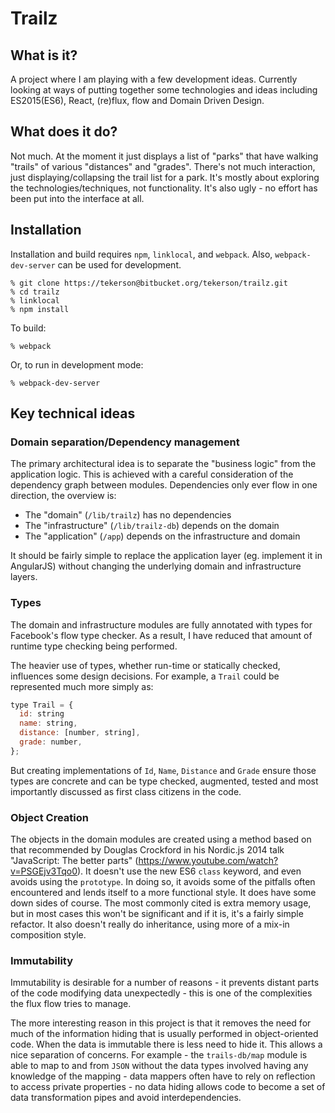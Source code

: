 # Trailz

## What is it?

A project where I am playing with a few development ideas. Currently looking at ways of putting together some technologies and ideas including ES2015(ES6), React, (re)flux, flow and Domain Driven Design.

## What does it do?

Not much. At the moment it just displays a list of "parks" that have walking "trails" of various "distances" and "grades". There's not much interaction, just displaying/collapsing the trail list for a park. It's mostly about exploring the technologies/techniques, not functionality. It's also ugly - no effort has been put into the interface at all.

## Installation

Installation and build requires `npm`, `linklocal`, and `webpack`. Also, `webpack-dev-server` can be used for development.

```shell
% git clone https://tekerson@bitbucket.org/tekerson/trailz.git
% cd trailz
% linklocal
% npm install
```

To build:
```shell
% webpack
```

Or, to run in development mode:
```shell
% webpack-dev-server
```

## Key technical ideas

### Domain separation/Dependency management

The primary architectural idea is to separate the "business logic" from the application logic. This is achieved with a careful consideration of the dependency graph between modules. Dependencies only ever flow in one direction, the overview is:

 * The "domain" (`/lib/trailz`) has no dependencies
 * The "infrastructure" (`/lib/trailz-db`) depends on the domain
 * The "application" (`/app`) depends on the infrastructure and domain

It should be fairly simple to replace the application layer (eg. implement it in AngularJS) without changing the underlying domain and infrastructure layers.

### Types

The domain and infrastructure modules are fully annotated with types for Facebook's flow type checker. As a result, I have reduced that amount of runtime type checking being performed.

The heavier use of types, whether run-time or statically checked, influences some design decisions. For example, a `Trail` could be represented much more simply as:

``` javascript
type Trail = {
  id: string
  name: string,
  distance: [number, string],
  grade: number,
};
```

But creating implementations of `Id`, `Name`, `Distance` and `Grade` ensure those types are concrete and can be type checked, augmented, tested and most importantly discussed as first class citizens in the code.

### Object Creation

The objects in the domain modules are created using a method based on that recommended by Douglas Crockford in his Nordic.js 2014 talk "JavaScript: The better parts" (https://www.youtube.com/watch?v=PSGEjv3Tqo0). It doesn't use the new ES6 `class` keyword, and even avoids using the `prototype`. In doing so, it avoids some of the pitfalls often encountered and lends itself to a more functional style. It does have some down sides of course.
The most commonly cited is extra memory usage, but in most cases this won't be significant and if it is, it's a fairly simple refactor.
It also doesn't really do inheritance, using more of a mix-in composition style.

### Immutability

Immutability is desirable for a number of reasons - it prevents distant parts of the code modifying data unexpectedly - this is one of the complexities the flux flow tries to manage.

The more interesting reason in this project is that it removes the need for much of the information hiding that is usually performed in object-oriented code. When the data is immutable there is less need to hide it. This allows a nice separation of concerns. For example - the `trails-db/map` module is able to map to and from `JSON` without the data types involved having any knowledge of the mapping - data mappers often have to rely on reflection to access private properties - no data hiding allows code to become a set of data transformation pipes and avoid interdependencies.
